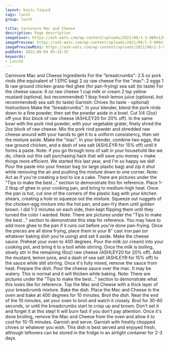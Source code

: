 ```yaml
---
layout: basic.liquid
tags: lunch
group: lunch

title: Carnivore Mac and Cheese
description: Page description
imageCover: https://ash-eats.com/wp-content/uploads/2021/08/1-3-800x1287.png
imagePreview: https://ash-eats.com/wp-content/uploads/2021/08/1-3-800x1287.png
imagePreviewMini: https://ash-eats.com/wp-content/uploads/2021/08/1-3-800x1287.png
pubDate: 2022-08-04 05:33:35
keywords:
- Lunch5
---
```


Carnivore Mac and Cheese
Ingredients
For the "breadcrumbs":
2.5 oz pork rinds (the equivalent of 1 EPIC bag)
2 oz raw cheese
For the "mac":
2 eggs
1 lb raw ground chicken
grass-fed ghee (for pan-frying)
sea salt (to taste)
For the cheese sauce:
6 oz raw cheese
1 cup milk or cream
2 tsp yellow mustard (optional, but recommended)
1 tbsp fresh lemon juice (optional, but recommended)
sea salt (to taste)
Garnish:
Chives (to taste - optional)
Instructions
Make the "breadcrumbs".
In your blender, blend the pork rinds down to a fine powder, then set the powder aside in a bowl.
Cut 1/4 (2oz) off your 8oz block of raw cheese (ASHLEY20 for 20% off).
In the same bowl with the pork rind powder, with your vegetable grater, finely shred the 2oz block of raw cheese.
Mix the pork rind powder and shredded raw cheese around with your hands to get it to a uniform consistency, then set the mixture aside.
Make the "mac".
In your blender, combine two eggs, the raw ground chicken, and a dash of sea salt (ASHLEYR for 15% off) until it forms a paste.
Note: if you go through tons of salt in your household like we do, check out this salt purchasing hack that will save you money + make things more efficient. We started this last year, and I'm so happy we did!
Pour the paste into your freezer bag (or large plastic bag) and zip it shut while removing the air and pushing the mixture down to one corner.
Note: Act as if you're creating a tool to ice a cake. There are pictures under the "Tips to make the best..." section to demonstrate this for reference.
Place 1-2 tbsp of ghee in your cooking pan, and bring to medium-high heat.
Once the pan is hot, cut one of the corners of the plastic bag with your kitchen shears, creating a hole to squeeze out the mixture.
Squeeze out nuggets of the chicken-egg mixture into the hot pan, and pan-fry them until golden brown. I did 1-2 minutes on each side, then kept flipping them until they turned the color I wanted.
Note: There are pictures under the "Tips to make the best..." section to demonstrate this step for reference.
You may have to add more ghee to the pan if it runs out before you're done pan-frying. Once the pieces are all done frying, place them in your 8" cast iron pan (or whatever baking dish you're using) and set it aside.
Make the cheese sauce.
Preheat your oven to 400 degrees.
Pour the milk (or cream) into your cooking pot, and bring it to a boil while stirring.
Once the milk is boiling, slowly stir in the remaining (6oz) raw cheese (ASHLEY20 for 20% off).
Add the mustard, lemon juice, and a dash of sea salt (ASHLEYR for 15% off) to the sauce while still stirring.
Once it's fully mixed, remove the sauce from heat.
Prepare the dish.
Pour the cheese sauce over the mac. It may be watery. This is normal and it will thicken while baking.
Note: There are pictures under the "Tips to make the best..." section to demonstrate what this looks like for reference.
Top the Mac and Cheese with a thick layer of your breadcrumb mixture.
Bake the dish.
Place the Mac and Cheese in the oven and bake at 400 degrees for 10 minutes.
Broil the dish.
Near the end of the 10 minutes, set your oven to broil and watch it closely. Broil for 30-60 seconds, or until the breadcrumbs start to crisp up and brown. Don't set it and forget it at this step! It will burn fast if you don't pay attention.
Once it's done broiling, remove the Mac and Cheese from the oven and allow it to cool for 10-15 minutes.
Garnish and serve.
Garnish with freshly chopped chives or whatever you wish.
This dish is best served and enjoyed fresh, although leftovers can be stored in the fridge in an airtight container for 2-3 days.
